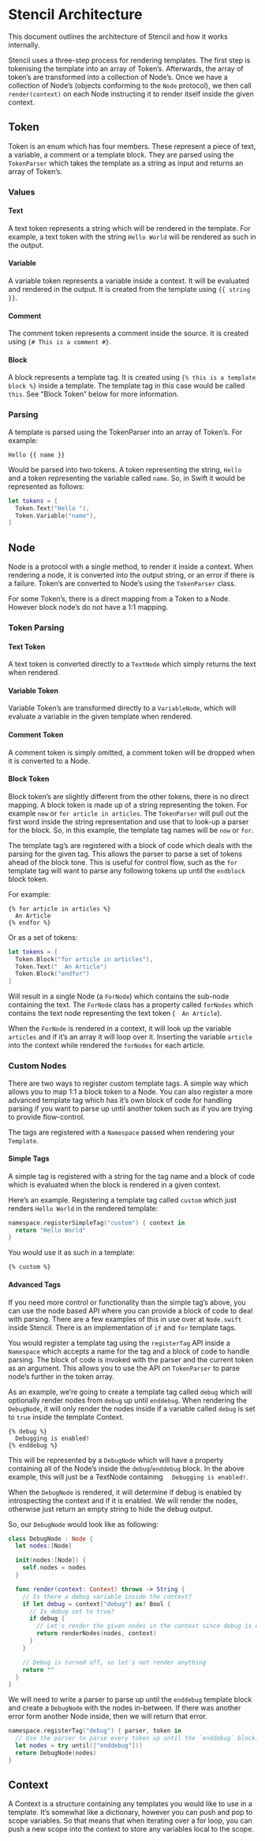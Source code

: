 Stencil Architecture
====================

This document outlines the architecture of Stencil and how it works internally.

Stencil uses a three-step process for rendering templates. The first step is tokenising the template into an array of Token’s. Afterwards, the array of token’s are transformed into a collection of Node’s. Once we have a collection of Node’s (objects conforming to the `Node` protocol), we then call `render(context)` on each Node instructing it to render itself inside the given context.

## Token

Token is an enum which has four members. These represent a piece of text, a variable, a comment or a template block. They are parsed using the `TokenParser` which takes the template as a string as input and returns an array of Token’s.

### Values

#### Text

A text token represents a string which will be rendered in the template. For example, a text token with the string `Hello World` will be rendered as such in the output.

#### Variable

A variable token represents a variable inside a context. It will be evaluated and rendered in the output. It is created from the template using `{{ string }}`.

#### Comment

The comment token represents a comment inside the source. It is created using `{# This is a comment #}`.

#### Block

A block represents a template tag. It is created using `{% this is a template block %}` inside a template. The template tag in this case would be called `this`. See “Block Token” below for more information.

### Parsing

A template is parsed using the TokenParser into an array of Token’s. For example:

```html+django
Hello {{ name }}
```

Would be parsed into two tokens. A token representing the string, `Hello ` and a token representing the variable called `name`. So, in Swift it would be represented as follows:

```swift
let tokens = [
  Token.Text("Hello "),
  Token.Variable("name"),
]
```

## Node

Node is a protocol with a single method, to render it inside a context. When rendering a node, it is converted into the output string, or an error if there is a failure. Token’s are converted to Node’s using the `TokenParser` class.

For some Token’s, there is a direct mapping from a Token to a Node. However block node’s do not have a 1:1 mapping.

### Token Parsing

#### Text Token

A text token is converted directly to a `TextNode` which simply returns the text when rendered.

#### Variable Token

Variable Token’s are transformed directly to a `VariableNode`, which will evaluate a variable in the given template when rendered.

#### Comment Token

A comment token is simply omitted, a comment token will be dropped when it is converted to a Node.

#### Block Token

Block token’s are slightly different from the other tokens, there is no direct mapping. A block token is made up of a string representing the token. For example `now` or `for article in articles`. The `TokenParser` will pull out the first word inside the string representation and use that to look-up a parser for the block. So, in this example, the template tag names will be `now` or `for`.

The template tag’s are registered with a block of code which deals with the parsing for the given tag. This allows the parser to parse a set of tokens ahead of the block tone. This is useful for control flow, such as the `for` template tag will want to parse any following tokens up until the `endblock` block token.

For example:

```html+django
{% for article in articles %}
  An Article
{% endfor %}
```

Or as a set of tokens:

```swift
let tokens = [
  Token.Block("for article in articles"),
  Token.Text("  An Article")
  Token.Block("endfor")
]
```

Will result in a single Node (a `ForNode`) which contains the sub-node containing the text. The `ForNode` class has a property called `forNodes` which contains the text node representing the text token (`  An Article`).

When the `ForNode` is rendered in a context, it will look up the variable `articles` and if it’s an array it will loop over it. Inserting the variable `article` into the context while rendered the `forNodes` for each article.

### Custom Nodes

There are two ways to register custom template tags. A simple way which allows you to map 1:1 a block token to a Node. You can also register a more advanced template tag which has it’s own block of code for handling parsing if you want to parse up until another token such as if you are trying to provide flow-control.

The tags are registered with a `Namespace` passed when rendering your `Template`.

#### Simple Tags

A simple tag is registered with a string for the tag name and a block of code which is evaluated when the block is rendered in a given context.

Here’s an example. Registering a template tag called `custom` which just renders `Hello World` in the rendered template:

```swift
namespace.registerSimpleTag("custom") { context in
  return "Hello World"
}
```

You would use it as such in a template:

```html+django
{% custom %}
```

#### Advanced Tags

If you need more control or functionality than the simple tag’s above, you can use the node based API where you can provide a block of code to deal with parsing. There are a few examples of this in use over at `Node.swift` inside Stencil. There is an implementation of `if` and `for` template tags.

You would register a template tag using the `registerTag` API inside a `Namespace` which accepts a name for the tag and a block of code to handle parsing. The block of code is invoked with the parser and the current token as an argument. This allows you to use the API on `TokenParser` to parse node’s further in the token array.

As an example, we’re going to create a template tag called `debug` which will optionally render nodes from `debug` up until `enddebug`. When rendering the `DebugNode`, it will only render the nodes inside if a variable called `debug` is set to `true` inside the template Context.

```html+django
{% debug %}
  Debugging is enabled!
{% enddebug %}
```

This will be represented by a `DebugNode` which will have a property containing all of the Node’s inside the `debug`/`enddebug` block. In the above example, this will just be a TextNode containing `  Debugging is enabled!`.

When the `DebugNode` is rendered, it will determine if debug is enabled by introspecting the context and if it is enabled. We will render the nodes, otherwise just return an empty string to hide the debug output.

So, our `DebugNode` would look like as following:

```swift
class DebugNode : Node {
  let nodes:[Node]

  init(nodes:[Node]) {
    self.nodes = nodes
  }

  func render(context: Context) throws -> String {
    // Is there a debug variable inside the context?
    if let debug = context["debug"] as? Bool {
      // Is debug set to true?
      if debug {
        // Let's render the given nodes in the context since debug is enabled.
        return renderNodes(nodes, context)
      }
    }

    // Debug is turned off, so let's not render anything
    return ""
  }
}
```

We will need to write a parser to parse up until the `enddebug` template block and create a `DebugNode` with the nodes in-between. If there was another error form another Node inside, then we will return that error.

```swift
namespace.registerTag("debug") { parser, token in
  // Use the parser to parse every token up until the `enddebug` block.
  let nodes = try until(["enddebug"]))
  return DebugNode(nodes)
}
```

## Context

A Context is a structure containing any templates you would like to use in a template. It’s somewhat like a dictionary, however you can push and pop to scope variables. So that means that when iterating over a for loop, you can push a new scope into the context to store any variables local to the scope.

